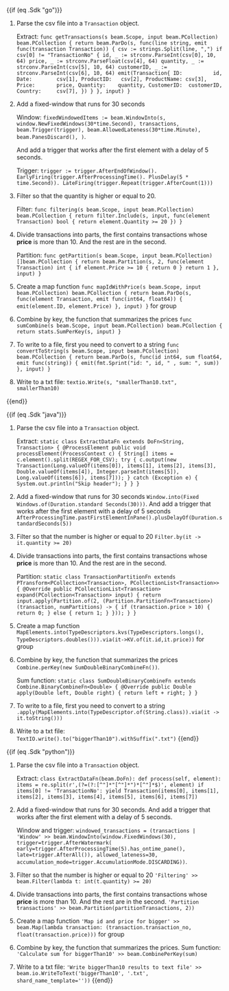 <!--
Licensed under the Apache License, Version 2.0 (the "License");
you may not use this file except in compliance with the License.
You may obtain a copy of the License at
http://www.apache.org/licenses/LICENSE-2.0
Unless required by applicable law or agreed to in writing, software
distributed under the License is distributed on an "AS IS" BASIS,
WITHOUT WARRANTIES OR CONDITIONS OF ANY KIND, either express or implied.
See the License for the specific language governing permissions and
limitations under the License.
-->
{{if (eq .Sdk "go")}}
1. Parse the csv file into a `Transaction` object.

   Extract: `func getTransactions(s beam.Scope, input beam.PCollection) beam.PCollection {
   return beam.ParDo(s, func(line string, emit func(transaction Transaction)) {
   csv := strings.Split(line, ",")
   	if csv[0] != "TransactionNo" {
   		id, _ := strconv.ParseInt(csv[0], 10, 64)
   		price, _ := strconv.ParseFloat(csv[4], 64)
   		quantity, _ := strconv.ParseInt(csv[5], 10, 64)
   		customerID, _ := strconv.ParseInt(csv[6], 10, 64)
   		emit(Transaction{
   			ID:          id,
   			Date:        csv[1],
   			ProductID:   csv[2],
   			ProductName: csv[3],
   			Price:       price,
   			Quantity:    quantity,
   			CustomerID:  customerID,
   			Country:     csv[7],
   		})
   	}
   }, input)
   }`
2. Add a fixed-window that runs for 30 seconds

   Window: `fixedWindowedItems := beam.WindowInto(s, window.NewFixedWindows(30*time.Second), transactions,
   beam.Trigger(trigger),
   beam.AllowedLateness(30*time.Minute),
   beam.PanesDiscard(),
   )`.

   And add a trigger that works after the first element with a delay of 5 seconds.

   Trigger: `trigger := trigger.AfterEndOfWindow().
   EarlyFiring(trigger.AfterProcessingTime().
   PlusDelay(5 * time.Second)).
   LateFiring(trigger.Repeat(trigger.AfterCount(1)))`

3. Filter so that the quantity is higher or equal to 20.

   Filter: `func filtering(s beam.Scope, input beam.PCollection) beam.PCollection {
   return filter.Include(s, input, func(element Transaction) bool {
   return element.Quantity >= 20
   })
   }`

4. Divide transactions into parts, the first contains transactions whose **price** is more than 10. And the rest are in the second.

   Partition: `func getPartition(s beam.Scope, input beam.PCollection) []beam.PCollection {
   return beam.Partition(s, 2, func(element Transaction) int {
   if element.Price >= 10 {
   return 0
   }
   return 1
   }, input)
   }`

5. Create a map function `func mapIdWithPrice(s beam.Scope, input beam.PCollection) beam.PCollection {
   return beam.ParDo(s, func(element Transaction, emit func(int64, float64)) {
   emit(element.ID, element.Price)
   }, input)
   }` for group

6. Combine by key, the function that summarizes the prices `func sumCombine(s beam.Scope, input beam.PCollection) beam.PCollection {
   return stats.SumPerKey(s, input)
   }`

7. To write to a file, first you need to convert to a string `func convertToString(s beam.Scope, input beam.PCollection) beam.PCollection {
   return beam.ParDo(s, func(id int64, sum float64, emit func(string)) {
   emit(fmt.Sprint("id: ", id, " , sum: ", sum))
   }, input)
   }`

8. Write to a txt file: `textio.Write(s, "smallerThan10.txt", smallerThan10)`

{{end}}

{{if (eq .Sdk "java")}}
1. Parse the csv file into a `Transaction` object.

   Extract: `static class ExtractDataFn extends DoFn<String, Transaction> {
   @ProcessElement
   public void processElement(ProcessContext c) {
   String[] items = c.element().split(REGEX_FOR_CSV);
   try {
   c.output(new Transaction(Long.valueOf(items[0]), items[1], items[2], items[3], Double.valueOf(items[4]), Integer.parseInt(items[5]), Long.valueOf(items[6]), items[7]));
   } catch (Exception e) {
   System.out.println("Skip header");
   }
   }
   }`
2. Add a fixed-window that runs for 30 seconds `Window.into(Fixed Windows.of(Duration.standard Seconds(30)))`. And add a trigger that works after the first element with a delay of 5 seconds `AfterProcessingTime.pastFirstElementInPane().plusDelayOf(Duration.standardSeconds(5))`
3. Filter so that the number is higher or equal to 20 `Filter.by(it -> it.quantity >= 20)`
4. Divide transactions into parts, the first contains transactions whose **price** is more than 10. And the rest are in the second.

   Partition: `static class TransactionPartitionFn extends PTransform<PCollection<Transaction>, PCollectionList<Transaction>> {
   @Override
   public PCollectionList<Transaction> expand(PCollection<Transaction> input) {
   return input.apply(Partition.of(2,
   (Partition.PartitionFn<Transaction>) (transaction, numPartitions) -> {
   if (transaction.price > 10) {
   return 0;
   } else {
   return 1;
   }
   }));
   }
   }`
5. Create a map function `MapElements.into(TypeDescriptors.kvs(TypeDescriptors.longs(), TypeDescriptors.doubles())).via(it->KV.of(it.id,it.price))` for group
6. Combine by key, the function that summarizes the prices `Combine.perKey(new SumDoubleBinaryCombineFn())`.

   Sum function: `static class SumDoubleBinaryCombineFn extends Combine.BinaryCombineFn<Double> {
   @Override
   public Double apply(Double left, Double right) {
   return left + right;
   }
   }
   `
7. To write to a file, first you need to convert to a string `.apply(MapElements.into(TypeDescriptor.of(String.class)).via(it -> it.toString()))`

8. Write to a txt file: `TextIO.write().to("biggerThan10").withSuffix(".txt")`
{{end}}

{{if (eq .Sdk "python")}}
1. Parse the csv file into a `Transaction` object.

   Extract: `class ExtractDataFn(beam.DoFn):
   def process(self, element):
   items = re.split(r',(?=(?:[^"]*"[^"]*")*[^"]*$)', element)
   if items[0] != 'TransactionNo':
   yield Transaction(items[0], items[1], items[2], items[3], items[4], items[5], items[6], items[7])`

2. Add a fixed-window that runs for 30 seconds. And add a trigger that works after the first element with a delay of 5 seconds.

   Window and trigger: `windowed_transactions = (transactions
   | 'Window' >> beam.WindowInto(window.FixedWindows(30), trigger=trigger.AfterWatermark(
   early=trigger.AfterProcessingTime(5).has_ontime_pane(), late=trigger.AfterAll()),
   allowed_lateness=30,
   accumulation_mode=trigger.AccumulationMode.DISCARDING))`.

3. Filter so that the number is higher or equal to 20 `'Filtering' >> beam.Filter(lambda t: int(t.quantity) >= 20)`
4. Divide transactions into parts, the first contains transactions whose **price** is more than 10. And the rest are in the second. `'Partition transactions' >> beam.Partition(partitionTransactions, 2))`
5. Create a map function `'Map id and price for bigger' >> beam.Map(lambda transaction: (transaction.transaction_no, float(transaction.price)))` for group
6. Combine by key, the function that summarizes the prices.
   Sum function: `'Calculate sum for biggerThan10' >> beam.CombinePerKey(sum)`

7. Write to a txt file: `'Write biggerThan10 results to text file' >> beam.io.WriteToText('biggerThan10', '.txt', shard_name_template=''))`
{{end}}